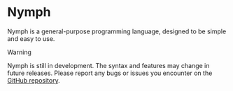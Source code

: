 # Nymph

Nymph is a general-purpose programming language, designed to be simple and easy to use.

> [!WARNING]
> Nymph is still in development. The syntax and features may change in future releases.
> Please report any bugs or issues you encounter on the [GitHub repository](https://github.com/theonlytails/nymph_lang/issues).
